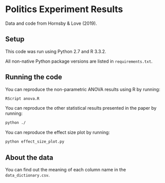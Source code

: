# Politics Experiment Results

Data and code from Hornsby & Love (2019).


## Setup

This code was run using Python 2.7 and R 3.3.2.
 
All non-native Python package versions are listed in `requirements.txt`.

## Running the code

You can reproduce the non-parametric ANOVA results using R by running:

```bash
RScript anova.R
```

You can reproduce the other statistical results presented in the paper by running:

```bash
python ./
```

You can reproduce the effect size plot by running:

```bash
python effect_size_plot.py
```

## About the data

You can find out the meaning of each column name in the `data_dictionary.csv`.